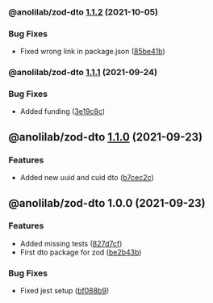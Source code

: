### @anolilab/zod-dto [1.1.2](https://github.com/anolilab/zod-prisma/compare/@anolilab/zod-dto@1.1.1...@anolilab/zod-dto@1.1.2) (2021-10-05)


### Bug Fixes

* Fixed wrong link in package.json ([85be41b](https://github.com/anolilab/zod-prisma/commit/85be41bb7598ff1bbfe779995caf1d3929d5616c))

### @anolilab/zod-dto [1.1.1](https://github.com/anolilab/zod-prisma/compare/@anolilab/zod-dto@1.1.0...@anolilab/zod-dto@1.1.1) (2021-09-24)


### Bug Fixes

* Added funding ([3e19c8c](https://github.com/anolilab/zod-prisma/commit/3e19c8cb41e5703b9cdd89513e935ab204b70474))

## @anolilab/zod-dto [1.1.0](https://github.com/anolilab/zod-prisma/compare/@anolilab/zod-dto@1.0.0...@anolilab/zod-dto@1.1.0) (2021-09-23)


### Features

* Added new uuid and cuid dto ([b7cec2c](https://github.com/anolilab/zod-prisma/commit/b7cec2c58b7a0dd2e29b419f2c146c7ca47db218))

## @anolilab/zod-dto 1.0.0 (2021-09-23)


### Features

* Added missing tests ([827d7cf](https://github.com/anolilab/zod-prisma/commit/827d7cf5ed0a121dcdd93dedaa6d5970c58b57f9))
* First dto package for zod ([be2b43b](https://github.com/anolilab/zod-prisma/commit/be2b43b8489c7434b0215edf94ac7a3f2955cd1c))


### Bug Fixes

* Fixed jest setup ([bf088b9](https://github.com/anolilab/zod-prisma/commit/bf088b967f87165b1751fe0466d0841857896ee3))
